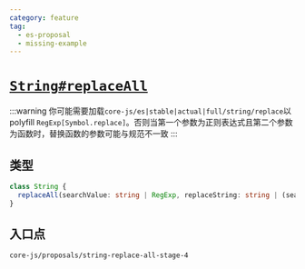 ```yaml
---
category: feature
tag:
  - es-proposal
  - missing-example
---
```


# [`String#replaceAll`](https://github.com/tc39/proposal-string-replace-all)

:::warning
你可能需要加载`core-js/es|stable|actual|full/string/replace`以 polyfill `RegExp[Symbol.replace]`。否则当第一个参数为正则表达式且第二个参数为函数时，替换函数的参数可能与规范不一致
:::

## 类型

```ts
class String {
  replaceAll(searchValue: string | RegExp, replaceString: string | (searchValue, index, this) => string): string;
}
```

## 入口点

```
core-js/proposals/string-replace-all-stage-4
```
